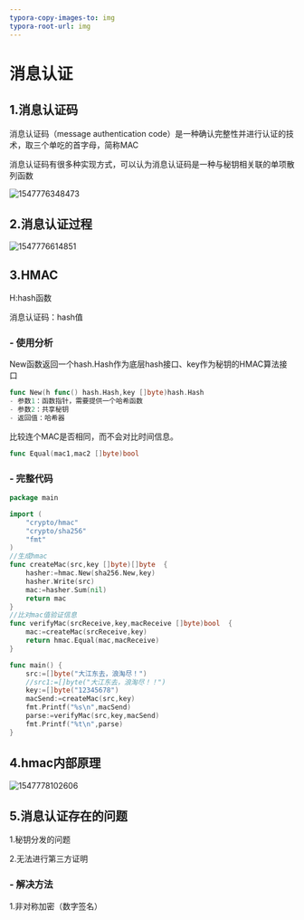 ```yaml
---
typora-copy-images-to: img
typora-root-url: img
---
```


# 消息认证

## 1.消息认证码

消息认证码（message authentication code）是一种确认完整性并进行认证的技术，取三个单吃的首字母，简称MAC



消息认证码有很多种实现方式，可以认为消息认证码是一种与秘钥相关联的单项散列函数

![1547776348473](/1547776348473.png)

## 2.消息认证过程

![1547776614851](/1547776614851.png)

## 3.HMAC

H:hash函数

消息认证码：hash值

### - 使用分析

New函数返回一个hash.Hash作为底层hash接口、key作为秘钥的HMAC算法接口

```go
func New(h func() hash.Hash,key []byte)hash.Hash
- 参数1：函数指针，需要提供一个哈希函数
- 参数2：共享秘钥
- 返回值：哈希器
```

比较连个MAC是否相同，而不会对比时间信息。

```go
func Equal(mac1,mac2 []byte)bool
```

### - 完整代码

```go
package main

import (
	"crypto/hmac"
	"crypto/sha256"
	"fmt"
)
//生成hmac
func createMac(src,key []byte)[]byte  {
	hasher:=hmac.New(sha256.New,key)
	hasher.Write(src)
	mac:=hasher.Sum(nil)
	return mac
}
//比对mac值验证信息
func verifyMac(srcReceive,key,macReceive []byte)bool  {
	mac:=createMac(srcReceive,key)
	return hmac.Equal(mac,macReceive)
}

func main() {
	src:=[]byte("大江东去，浪淘尽！")
	//src1:=[]byte("大江东去，浪淘尽！！")
	key:=[]byte("12345678")
	macSend:=createMac(src,key)
	fmt.Printf("%s\n",macSend)
	parse:=verifyMac(src,key,macSend)
	fmt.Printf("%t\n",parse)
}
```



## 4.hmac内部原理

![1547778102606](/1547778102606.png)

## 5.消息认证存在的问题

1.秘钥分发的问题

2.无法进行第三方证明

### - 解决方法

1.非对称加密（数字签名）

